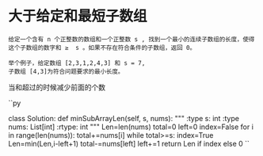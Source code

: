 # 大于给定和最短子数组

```
给定一个含有 n 个正整数的数组和一个正整数 s , 找到一个最小的连续子数组的长度，使得这个子数组的数字和 ≥  s 。如果不存在符合条件的子数组，返回 0。

举个例子，给定数组 [2,3,1,2,4,3] 和 s = 7,
子数组 [4,3]为符合问题要求的最小长度。
```
当和超过的时候减少前面的个数

``py

class Solution:
    def minSubArrayLen(self, s, nums):
        """
        :type s: int
        :type nums: List[int]
        :rtype: int
        """
        Len=len(nums)
        total=0
        left=0
        index=False
        for i in range(len(nums)):
            total+=nums[i]
            while total>=s:
                index=True
                Len=min(Len,i-left+1)
                total-=nums[left]
                left+=1
        return Len if index else 0
``
